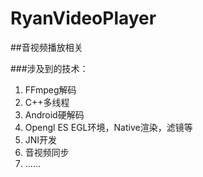 # RyanVideoPlayer

##音视频播放相关

###涉及到的技术：
1. FFmpeg解码
2. C++多线程
3. Android硬解码
4. Opengl ES EGL环境，Native渲染，滤镜等
5. JNI开发
6. 音视频同步
7. ......
